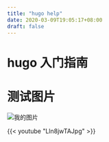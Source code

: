 ```yaml
---
title: "hugo help"
date: 2020-03-09T19:05:17+08:00
draft: false
---
```


# hugo 入门指南


# 测试图片

![我的图片](http://www.btc112.com/data/attachment/portal/202003/12/181630t2ommwooord94zuu.jpg)

{{< youtube	"Lln8jwTAJpg" >}}